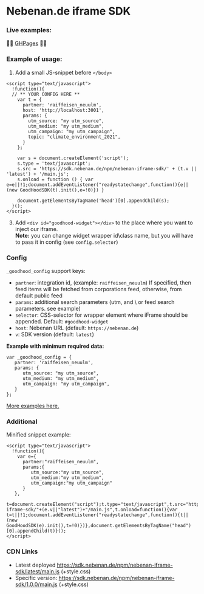 # Nebenan.de iframe SDK

### Live examples:
:surfing_man: [GHPages](https://goodhood-eu.github.io/iframable-sdk/) :surfing_woman:
### Example of usage:
1. Add a small JS-snippet before `</body>`

```
<script type="text/javascript">
  !function(){
  // ** YOUR CONFIG HERE **
    var t = {
      partner: 'raiffeisen_neuulm',
      host: 'http://localhost:3001',
      params: {
        utm_source: "my utm_source",
        utm_medium: "my utm_medium",
        utm_campaign: "my utm_campaign",
        topic: "climate_environment_2021",
      }
    };

    var s = document.createElement('script');
    s.type = 'text/javascript';
    s.src = 'https://sdk.nebenan.de/npm/nebenan-iframe-sdk/' + (t.v || 'latest') + '/main.js';
    s.onload = function () { var e=e||!1;document.addEventListener("readystatechange",function(){e||(new GoodHoodSDK(t).init(),e=!0)}) }

    document.getElementsByTagName('head')[0].appendChild(s);
  }();
</script>
```

3. Add `<div id="goodhood-widget"></div>` to the place where you want to inject our iframe.  
   **Note:** you can change widget wrapper id\class name, but you will have to pass it in config (see `config.selector`)

### Config

`_goodhood_config` support keys:

- `partner`: integration id, (example: `raiffeisen_neuulm`)  If specified, then feed items will be fetched from corporations feed, otherwise, from default public feed
- `params`: additional search parameters (utm, and \ or feed search parameters. see example)
- `selector`: CSS-selector for wrapper element where iFrame should be appended. Default: `#goodhood-widget`
- `host`: Nebenan URL (default: `https://nebenan.de`)
- `v`: SDK version (default: `latest`)

**Example with minimum required data:**

```
var _goodhood_config = {
   partner: 'raiffeisen_neuulm',
   params: {
      utm_source: "my utm_source",
      utm_medium: "my utm_medium",
      utm_campaign: "my utm_campaign",
   }
};
```

[More examples here.](/docs)

### Additional

Minified snippet example:

```
<script type="text/javascript">
  !function(){
    var e={
      partner:"raiffeisen_neuulm",
      params:{
         utm_source:"my utm_source",
         utm_medium:"my utm_medium",
         utm_campaign:"my utm_campaign"
      }
   },
   t=document.createElement("script");t.type="text/javascript",t.src="https://sdk.nebenan.de/npm/nebenan-iframe-sdk/"+(e.v||"latest")+"/main.js",t.onload=function(){var t=t||!1;document.addEventListener("readystatechange",function(){t||(new GoodHoodSDK(e).init(),t=!0)})},document.getElementsByTagName("head")[0].appendChild(t)}();
</script>
````  

### CDN Links
- Latest deployed https://sdk.nebenan.de/npm/nebenan-iframe-sdk/latest/main.js (+style.css)
- Specific version: https://sdk.nebenan.de/npm/nebenan-iframe-sdk/1.0.0/main.js (+style.css)
